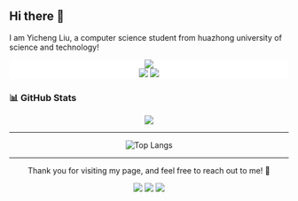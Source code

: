 ## Hi there 👋

I am Yicheng Liu, a computer science student from huazhong university of science and technology!

<p align="center" style="background-color: #fff;">
    <img src="https://img.shields.io/badge/-Contact%20me-fff?style=for-the-badge" />
    <br>
    <a href="https://github.com/Comedymaker"><img src="https://img.shields.io/badge/-Github-000?style=for-the-badge&logo=Github&logoColor=white"/></a>
    <a href="mailto:yichengliu@hust.edu.cn"><img src="https://img.shields.io/badge/-email-c14438?style=for-the-badge&logo=Gmail&logoColor=white"/></a>
</p>


### 📊 GitHub Stats

<p align="center">
    <img src="https://github-readme-stats.vercel.app/api?username=Comedymaker&show_icons=true&theme=tokyonight&hide_title=true&hide_border=true&bg_color=00000000" />
</p>

---

<p align="center">
  <img src="https://github-readme-stats.vercel.app/api/top-langs/?username=Comedymaker&size_weight=0.5&count_weight=0.5&langs_count=8" alt="Top Langs">
</p>


---

<p align="center">
    Thank you for visiting my page, and feel free to reach out to me! 🚀
</p>

<p align="center">
    <img src="https://badges.pufler.dev/visits/Comedymaker/Comedymaker?labelColor=91b0fc&color=47bdae" />
    <img src="https://badges.pufler.dev/repos/Comedymaker?labelColor=91b0fc&color=47bdae" />
    <img src="https://badges.pufler.dev/updated/Comedymaker/Comedymaker?labelColor=91b0fc&color=47bdae" />
</p>



